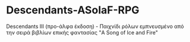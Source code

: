 # Descendants-ASoIaF-RPG
Descendants III (προ-άλφα έκδοση) - Παιχνίδι ρόλων εμπνευσμένο από την σειρά βιβλίων επικής φαντασίας "A Song of Ice and Fire"
